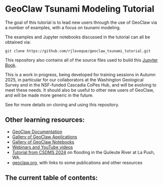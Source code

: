 # GeoClaw Tsunami Modeling Tutorial

The goal of this tutorial is to lead new users through the use of GeoClaw via
a number of examples, with a focus on tsunami modeling.

The examples and Jupyter notebooks discussed in the tutorial can all be
obtained via:

    git clone https://github.com/rjleveque/geoclaw_tsunami_tutorial.git

This repository also contains all of the source files used to build
this [Jupyter Book](https://jupyterbook.org/).

This is a work in progress, being developed for training sessions in
Autumn 2025,
in particular for our collaborators at the Washington Geological Survey
and in the NSF-funded Cascadia CoPes Hub, and will be evolving to meet these
needs.  It should also be useful to other new users of GeoClaw, and will be
made more generic in the future.

See [](workflow) for more details on cloning and using this repository.


## Other learning resources:

- [GeoClaw Documentation](https://www.clawpack.org/contents.html#geoclaw-geophysical-flows)
- [Gallery of GeoClaw Applications](https://www.clawpack.org/gallery/gallery/gallery_geoclaw.html)
- [Gallery of GeoClaw Notebooks](https://www.clawpack.org/gallery/notebooks.html#examples-using-geoclaw)
- [Webinars and YouTube videos](https://www.clawpack.org/community.html#available-for-streaming)
- [Tutorial from CSDMS 2024](https://github.com/clawpack/geoclaw_tutorial_csdms2024)
  on flooding in the Quileute River at La Push, WA.
- [geoclaw.org](http://www.geoclaw.org),
  with links to some publications and other resources


## The current table of contents:

```{tableofcontents}
```
